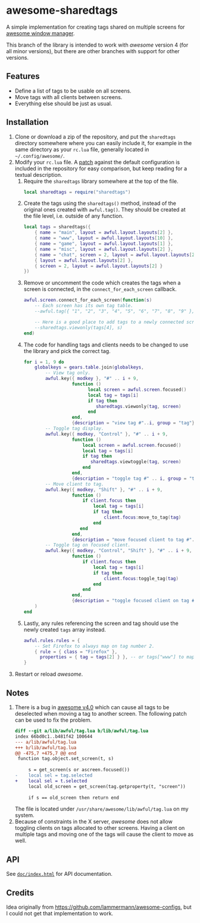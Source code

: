 awesome-sharedtags
==================

A simple implementation for creating tags shared on multiple screens for
[awesome window manager](http://awesome.naquadah.org/).

This branch of the library is intended to work with *awesome* version 4 (for
all minor versions), but there are other branches with support for other
versions.

Features
--------

* Define a list of tags to be usable on all screens.
* Move tags with all clients between screens.
* Everything else should be just as usual.

Installation
------------

1. Clone or download a zip of the repository, and put the `sharedtags`
   directory somewhere where you can easily include it, for example in the same
   directory as your `rc.lua` file, generally located in `~/.config/awesome/`.
2. Modify your `rc.lua` file. A [patch](rc.lua.patch) against the default
   configuration is included in the repository for easy comparison, but keep
   reading for a textual description.
   1. Require the `sharedtags` library somewhere at the top of the file.
      ```lua
      local sharedtags = require("sharedtags")
      ```
   2. Create the tags using the `sharedtags()` method, instead of the original
      ones created with `awful.tag()`. They should be created at the file level,
      i.e. outside of any function.
      ```lua
      local tags = sharedtags({
          { name = "main", layout = awful.layout.layouts[2] },
          { name = "www", layout = awful.layout.layouts[10] },
          { name = "game", layout = awful.layout.layouts[1] },
          { name = "misc", layout = awful.layout.layouts[2] },
          { name = "chat", screen = 2, layout = awful.layout.layouts[2] },
          { layout = awful.layout.layouts[2] },
          { screen = 2, layout = awful.layout.layouts[2] }
      })
      ```
   3. Remove or uncomment the code which creates the tags when a screen is
      connected, in the `connect_for_each_screen` callback.
      ```lua
      awful.screen.connect_for_each_screen(function(s)
          -- Each screen has its own tag table.
          --awful.tag({ "1", "2", "3", "4", "5", "6", "7", "8", "9" }, s, awful.layout.layouts[1])

          -- Here is a good place to add tags to a newly connected screen, if desired:
          --sharedtags.viewonly(tags[4], s)
      end)
      ```
   4. The code for handling tags and clients needs to be changed to use the
      library and pick the correct tag.
      ```lua
      for i = 1, 9 do
          globalkeys = gears.table.join(globalkeys,
              -- View tag only.
              awful.key({ modkey }, "#" .. i + 9,
                        function ()
                              local screen = awful.screen.focused()
                              local tag = tags[i]
                              if tag then
                                 sharedtags.viewonly(tag, screen)
                              end
                        end,
                        {description = "view tag #"..i, group = "tag"}),
              -- Toggle tag display.
              awful.key({ modkey, "Control" }, "#" .. i + 9,
                        function ()
                            local screen = awful.screen.focused()
                            local tag = tags[i]
                            if tag then
                               sharedtags.viewtoggle(tag, screen)
                            end
                        end,
                        {description = "toggle tag #" .. i, group = "tag"}),
              -- Move client to tag.
              awful.key({ modkey, "Shift" }, "#" .. i + 9,
                        function ()
                            if client.focus then
                                local tag = tags[i]
                                if tag then
                                    client.focus:move_to_tag(tag)
                                end
                           end
                        end,
                        {description = "move focused client to tag #"..i, group = "tag"}),
              -- Toggle tag on focused client.
              awful.key({ modkey, "Control", "Shift" }, "#" .. i + 9,
                        function ()
                            if client.focus then
                                local tag = tags[i]
                                if tag then
                                    client.focus:toggle_tag(tag)
                                end
                            end
                        end,
                        {description = "toggle focused client on tag #" .. i, group = "tag"})
          )
      end
      ```
   5. Lastly, any rules referencing the screen and tag should use the newly
      created `tags` array instead.
      ```lua
      awful.rules.rules = {
          -- Set Firefox to always map on tag number 2.
          { rule = { class = "Firefox" },
            properties = { tag = tags[2] } }, -- or tags["www"] to map it to the name instead
      }
      ```
3. Restart or reload *awesome*.

Notes
-----

1. There is a bug in [awesome v4.0](https://github.com/awesomeWM/awesome/pull/1600)
   which can cause all tags to be deselected when moving a tag to another
   screen. The following patch can be used to fix the problem.
   ```diff
   diff --git a/lib/awful/tag.lua b/lib/awful/tag.lua
   index 66bd0c1..b481f42 100644
   --- a/lib/awful/tag.lua
   +++ b/lib/awful/tag.lua
   @@ -475,7 +475,7 @@ end
    function tag.object.set_screen(t, s)
    
        s = get_screen(s or ascreen.focused())
   -    local sel = tag.selected
   +    local sel = t.selected
        local old_screen = get_screen(tag.getproperty(t, "screen"))
    
        if s == old_screen then return end
   ```
   The file is located under `/usr/share/awesome/lib/awful/tag.lua` on my
   system.
2. Because of constraints in the X server, *awesome* does not allow
   toggling clients on tags allocated to other screens. Having a client on
   multiple tags and moving one of the tags will cause the client to move as well.

API
---

See [`doc/index.html`](doc/index.html) for API documentation.

Credits
-------

Idea originally from https://github.com/lammermann/awesome-configs, but I could
not get that implementation to work.
